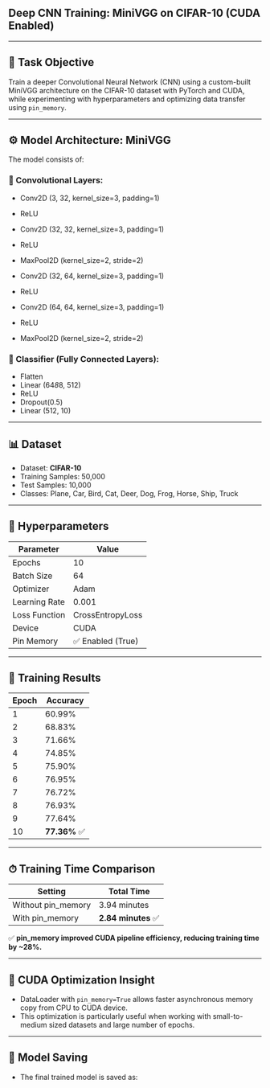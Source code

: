 ## Deep CNN Training: MiniVGG on CIFAR-10 (CUDA Enabled)

---

## 📌 Task Objective

Train a deeper Convolutional Neural Network (CNN) using a custom-built MiniVGG architecture on the CIFAR-10 dataset with PyTorch and CUDA, while experimenting with hyperparameters and optimizing data transfer using `pin_memory`.

---

## ⚙️ Model Architecture: MiniVGG

The model consists of:

### 🧮 Convolutional Layers:

- Conv2D (3, 32, kernel_size=3, padding=1)
- ReLU
- Conv2D (32, 32, kernel_size=3, padding=1)
- ReLU
- MaxPool2D (kernel_size=2, stride=2)

- Conv2D (32, 64, kernel_size=3, padding=1)
- ReLU
- Conv2D (64, 64, kernel_size=3, padding=1)
- ReLU
- MaxPool2D (kernel_size=2, stride=2)

### 🧮 Classifier (Fully Connected Layers):

- Flatten
- Linear (64*8*8, 512)
- ReLU
- Dropout(0.5)
- Linear (512, 10)

---

## 📊 Dataset

- Dataset: **CIFAR-10**
- Training Samples: 50,000
- Test Samples: 10,000
- Classes: Plane, Car, Bird, Cat, Deer, Dog, Frog, Horse, Ship, Truck

---

## 🔧 Hyperparameters

| Parameter | Value |
|-----------|-------|
| Epochs | 10 |
| Batch Size | 64 |
| Optimizer | Adam |
| Learning Rate | 0.001 |
| Loss Function | CrossEntropyLoss |
| Device | CUDA |
| Pin Memory | ✅ Enabled (True) |

---

## 🚀 Training Results

| Epoch | Accuracy |
|-------|----------|
| 1 | 60.99% |
| 2 | 68.83% |
| 3 | 71.66% |
| 4 | 74.85% |
| 5 | 75.90% |
| 6 | 76.95% |
| 7 | 76.72% |
| 8 | 76.93% |
| 9 | 77.64% |
| 10 | **77.36%** ✅ |

---

## ⏱ Training Time Comparison

| Setting | Total Time |
|---------|-------------|
| Without pin_memory | 3.94 minutes |
| With pin_memory | **2.84 minutes** ✅ |

✅ **pin_memory improved CUDA pipeline efficiency, reducing training time by ~28%.**

---

## 🔬 CUDA Optimization Insight

- DataLoader with `pin_memory=True` allows faster asynchronous memory copy from CPU to CUDA device.
- This optimization is particularly useful when working with small-to-medium sized datasets and large number of epochs.

---

## 💾 Model Saving

- The final trained model is saved as:
